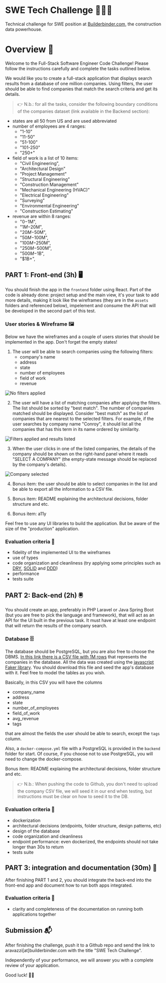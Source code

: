 # SWE Tech Challenge 👨🏽‍💻
Technical challenge for SWE position at [Builderbinder.com](https://builderbinder.com/), the construction data powerhouse.

# Overview 🔎
Welcome to the Full-Stack Software Engineer Code Challenge! Please follow the instructions carefully and complete the tasks outlined below.

We would like you to create a full-stack application that displays search results from a database of one million companies. Using filters, the user should be able to find companies that match the search criteria and get its details.

> 👉 N.b.: for all the tasks, consider the following boundary conditions of the companies dataset (link available in the Backend section):
- states are all 50 from US and are used abbreviated
- number of employees are 4 ranges:
    - "1-10"
    - "11-50"
    - "51-100"
    - "101-250"
    - "250+"
- field of work is a list of 10 items:
    - "Civil Engineering",
    - "Architectural Design"
    - "Project Management"
    - "Structural Engineering"
    - "Construction Management"
    - "Mechanical Engineering (HVAC)"
    - "Electrical Engineering"
    - "Surveying"
    - "Environmental Engineering"
    - "Construction Estimating"
- revenue are within 8 ranges:
    - "$0-$1M",
    - "$1M-$20M",
    - "$20M-$50M",
    - "$50M-$100M",
    - "$100M-$250M",
    - "$250M-$500M",
    - "$500M-$1B",
    - "$1B+",

## PART 1: Front-end (3h) 🖥️
You should finish the app in the `frontend` folder using React. Part of the code is already done: project setup and the main view, it's your task to add more details, making it look like the wireframes (they are in the `assets` folders and referenced below), impelement and consume the API that will be developed in the second part of this test.

### User stories & Wireframe 🖼️
Below we have the wireframes and a couple of users stories that should be implemented in the app. Don't forget the empty states!

1. The user will be able to search companies using the following filters:
    - company's name
    - address
    - state
    - number of employees
    - field of work
    - revenue

![No filters applied](./assets/no-filters.png)

2. The user will have a list of matching companies after applying the filters. The list should be sorted by "best match". The number of companies matched should be displayed. Consider "best match" as the list of companies that are nearest to the selected filters. For example, if the user searches by company name "Conroy", it should list all the companies that has this term in its name ordered by similarity.

![Filters applied and results listed](./assets/filtered-result.png)

3. When the user clicks in one of the listed companies, the details of the company should be shown on the right-hand panel where it reads "SELECT A COMPANY" (the empty-state message should be replaced by the company's details).

![Company selected](./assets/company-selected.png)

4. Bonus item: the user should be able to select companies in the list and be able to export all the information to a CSV file.

5. Bonus item: README explaining the architectural decisions, folder structure and etc.

6. Bonus item: a11y

Feel free to use any UI libraries to build the application. But be aware of the size of the "production" application.

### Evaluation criteria 🧪
- fidelity of the implemented UI to the wireframes
- use of types
- code organization and cleanliness (try applying some principles such as [DRY](https://www.mohammadfaisal.dev/blog/5-dry-principles-to-follow-in-react), [SOLID](https://konstantinlebedev.com/solid-in-react/) and [DDD](https://well-thought.tech/scale-up-your-react-application-with-ddd/))
- performance
- tests suite


## PART 2: Back-end (2h) 🖲️
You should create an app, preferably in PHP Laravel or Java Spring Boot (but you are free to pick the language and framework), that will act as an API for the UI built in the previous task. It must have at least one endpoint that will return the results of the company search.

### Database 🗄️
The database should be PostgreSQL, but you are also free to choose the DBMS. [In this link there is a CSV file with 1M rows](https://bb-general-purpose.s3.amazonaws.com/swe-tech-challenge/sample_companies.csv) that represents the companies in the database. All the data was created using the [javascript Faker library](https://fakerjs.dev/). You should download this file and seed the app's database with it. Feel free to model the tables as you wish.

Basically, in this CSV you will have the columns

- company_name
- address
- state
- number_of_employees
- field_of_work
- avg_revenue
- tags

that are almost the fields the user should be able to search, except the `tags` column.

Also, a `docker-compose.yml` file with a PostgreSQL is provided in the `backend` folder for start. Of course, if you choose not to use PostgreSQL, you will need to change the docker-compose.

Bonus item: README explaining the architectural decisions, folder structure and etc.

> 👉 N.b.: When pushing the code to Github, you don't need to upload the company CSV file, we will seed it in our end when testing, but instructions must be clear on how to seed it to the DB.

### Evaluation criteria 🧪
- dockerization
- architectural decisions (endpoints, folder structure, design patterns, etc)
- design of the database
- code organization and cleanliness
- endpoint performance: even dockerized, the endpoints should not take longer than 30s to return
- tests suite

## PART 3: integration and documentation (30m) 🤝
After finishing PART 1 and 2, you should integrate the back-end into the front-end app and document how to run both apps integrated.

### Evaluation criteria 🧪
- clarity and completeness of the documentation on running both applications together

## Submission 📬
After finishing the challenge, push it to a Github repo and send the link to aravazzi[at]builderbinder.com with the title "SWE Tech Challenge".

Independently of your performance, we will answer you with a complete review of your application.

Good luck! 🤞🍀
